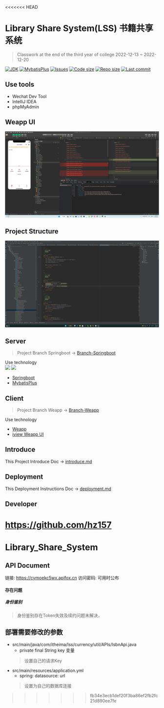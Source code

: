<<<<<<< HEAD
# Library Share System(LSS) 书籍共享系统
> Classwork at the end of the third year of college 2022-12-13 ~ 2022-12-20

[![JDK](https://img.shields.io/badge/JDK=19.0.1-orange.svg)](https://www.oracle.com/java/technologies/javase/jdk19-archive-downloads.html)
[![MybatisPlus](https://img.shields.io/badge/MybatisPlus=3.5.2-blue.svg)](https://baomidou.com/)
[![Issues](https://img.shields.io/github/issues/hz157/LSS)](https://github.com/hz157/LSS/issues)
[![Code size](https://img.shields.io/github/languages/code-size/hz157/LSS?color=blueviolet)](https://github.com/hz157/LSS)
[![Repo size](https://img.shields.io/github/repo-size/hz157/LSS?color=eb56fd)](https://github.com/hz157/LSS/main)
[![Last commit](https://img.shields.io/github/last-commit/hz157/LSS/main)](https://github.com/hz157/LSS/commits/main)

## Use tools
- Wechat Dev Tool
- IntelliJ IDEA
- phpMyAdmin

## Weapp UI
![](https://raw.githubusercontent.com/hz157/LSS/main/Image/20221216004131.png)
## Project Structure
![](https://raw.githubusercontent.com/hz157/LSS/main/Image/20230104190629.png)

## Server
>Project Branch Springboot -> [Branch-Springboot](https://github.com/hz157/LSS/tree/Springboot)

Use technology
<br>
 <img src="https://baomidou.com/img/logo.svg" width="25%">
 <img src="https://spring.io/images/spring-logo-2022-dark-2f10e8055653ec50e693eb444291d742.svg" width="50%">
 - [Springboot](https://spring.io/)
 - [MybatisPlus](https://baomidou.com/)

## Client
>Project Branch Weapp -> [Branch-Weapp](https://github.com/hz157/LSS/tree/Weapp)

Use technology
- [Weapp](https://developers.weixin.qq.com/miniprogram/dev/devtools/devtools.html)
- [iview Weapp UI](https://weapp.iviewui.com/)

## Introduce
This Project Introduce Doc -> [introduce.md](https://github.com/hz157/LSS/blob/main/Doc/introduce.md)

## Deployment
This Deployment Instructions Doc -> [deployment.md](https://github.com/hz157/LSS/blob/main/Doc/deployment.md)

## Developer
https://github.com/hz157
=======
# Library_Share_System

## API Document
链接: https://cymoekc5wx.apifox.cn  访问密码: 可用时公布

#### 存在问题
##### 身份鉴别
> 身份鉴别存在Token失效及续约问题未解决，
> 


## 部署需要修改的参数
- src/main/java/com/itheima/lss/currency/util/APIs/IsbnApi.java
  - private final String key 变量 
  >设置自己的请求Key
- src/main/resources/application.yml
  - spring: datasource: url 
  > 设置为自己的数据库连接
>>>>>>> fb34e3ecb1def20f3ba86ef2fb2fc21d890ee7fe
